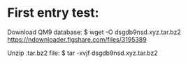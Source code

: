 # First entry test:

Download QM9 database:
$ wget -O dsgdb9nsd.xyz.tar.bz2 https://ndownloader.figshare.com/files/3195389

Unzip .tar.bz2 file:
$ tar -xvjf dsgdb9nsd.xyz.tar.bz2

